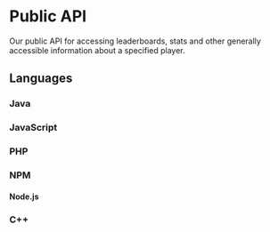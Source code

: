 # Public API
Our public API for accessing leaderboards, stats and other generally accessible information about a specified player.

## Languages
### Java

### JavaScript

### PHP

### NPM

#### Node.js

### C++
